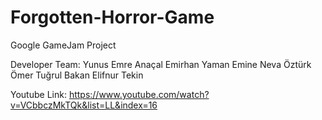 # Forgotten-Horror-Game
Google GameJam Project

Developer Team: 
Yunus Emre Anaçal
Emirhan Yaman
Emine Neva Öztürk
Ömer Tuğrul Bakan
Elifnur Tekin

Youtube Link: https://www.youtube.com/watch?v=VCbbczMkTQk&list=LL&index=16
